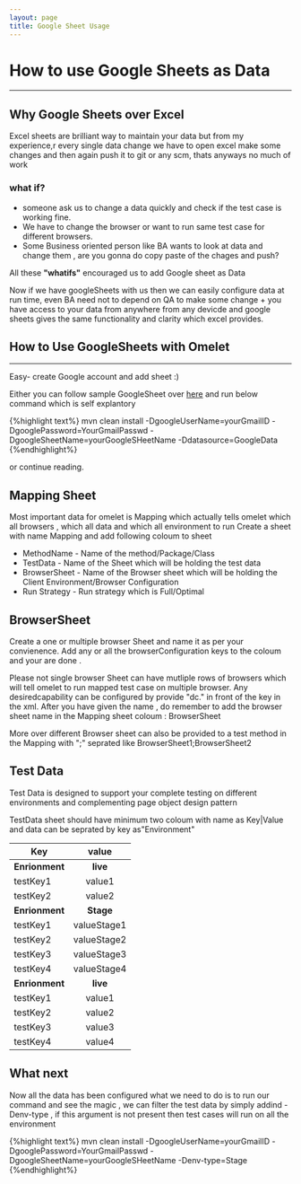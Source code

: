 ```yaml
---
layout: page
title: Google Sheet Usage
---
```

# How to use Google Sheets as Data
------------

## Why Google Sheets over Excel
Excel sheets are brilliant way to maintain your data but from my experience,r every single data change we have to open excel make some changes and then again push it to git or any scm, thats anyways no much of work


### **what if?**
* someone ask us to change a data quickly and check if the test case is working fine.
* We have to change the browser or want to run same test case for different browsers.
* Some Business oriented person like BA wants to look at data and change them , are you gonna do copy paste of the chages and push? 

All these **"whatifs"** encouraged us to add Google sheet as Data 

Now if we have googleSheets with us then we can easily configure data at run time, even BA need not to depend on QA to make some change + you have access to your data from anywhere from any devicde and google sheets gives the same functionality and clarity which excel provides.

## How to Use GoogleSheets with Omelet
----- 

Easy- create Google account and add sheet :)

Either you can follow sample GoogleSheet over [here](https://docs.google.com/spreadsheets/d/14sD0Z6OR0pMogx32KrBXCwpxRVvMPfG2Othf0HHnd5w/edit#gid=2060834450) and run below command which is self explantory 

{%highlight text%}
mvn clean install -DgoogleUserName=yourGmailID -DgooglePassword=YourGmailPasswd -DgoogleSheetName=yourGoogleSHeetName -Ddatasource=GoogleData
{%endhighlight%}

 or continue reading.

## Mapping Sheet
Most important data for omelet is Mapping which actually tells omelet which all browsers , which all data and which all environment to run 
Create a sheet with name Mapping and add following coloum to sheet

* MethodName - Name of the method/Package/Class
* TestData - Name of the Sheet which will be holding the test data
* BrowserSheet - Name of the Browser sheet which will be holding the Client Environment/Browser Configuration
* Run Strategy - Run strategy which is Full/Optimal 

## BrowserSheet

Create a one or multiple browser Sheet and name it as per your convienence. Add any or all the browserConfiguration keys to the coloum and your are done .

Please not single browser Sheet can have mutliple rows of browsers which will tell omelet to run mapped test case on multiple browser.
Any desiredcapability can be configured by provide "dc." in front of the key in the xml.
After you have given the name , do remember to add the browser sheet name in the  Mapping sheet coloum : BrowserSheet

More over different Browser sheet can also be provided to a test method in the Mapping with ";" seprated like BrowserSheet1;BrowserSheet2

## Test Data 

Test Data is designed to support your complete testing on different environments and complementing page object design pattern 

TestData sheet should have minimum two coloum with name as Key|Value and data can be seprated by key as"Environment"



| Key      |      value    |
|----------|:-------------:|
|**Enrionment**|  **live** |
| testKey1 | value1|
| testKey2 | value2|
|**Enrionment**|  **Stage** |
| testKey1 | valueStage1|
| testKey2 | valueStage2|
| testKey3 | valueStage3|
| testKey4 | valueStage4|
|**Enrionment**|  **live** |
| testKey1 | value1|
| testKey2 | value2|
| testKey3 | value3|
| testKey4 | value4| 

## What next 

Now all the data has been configured what we need to do is to run our command and see the magic , we can filter the test data by simply addind -Denv-type , if this argument is not present then test cases will run on all the environment 

{%highlight text%}
mvn clean install -DgoogleUserName=yourGmailID -DgooglePassword=YourGmailPasswd -DgoogleSheetName=yourGoogleSHeetName -Denv-type=Stage
{%endhighlight%}